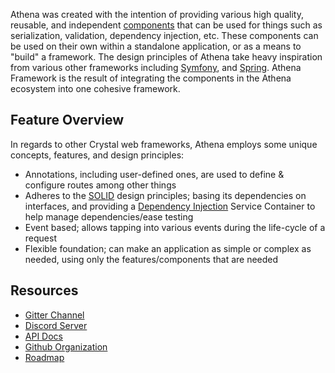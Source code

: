 Athena was created with the intention of providing various high quality, reusable, and independent [components](components/README.md) that can be used for things such as serialization, validation, dependency injection, etc. These components can be used on their own within a standalone application, or as a means to "build" a framework. The design principles of Athena take heavy inspiration from various other frameworks including [Symfony](https://symfony.com/what-is-symfony), and [Spring](https://spring.io/why-spring). Athena Framework is the result of integrating the components in the Athena ecosystem into one cohesive framework.

## Feature Overview

In regards to other Crystal web frameworks, Athena employs some unique concepts, features, and design principles:

* Annotations, including user-defined ones, are used to define & configure routes among other things
* Adheres to the [SOLID](https://en.wikipedia.org/wiki/SOLID) design principles; basing its dependencies on interfaces, and providing a [Dependency Injection](https://en.wikipedia.org/wiki/Dependency_injection) Service Container to help manage dependencies/ease testing
* Event based; allows tapping into various events during the life-cycle of a request
* Flexible foundation; can make an application as simple or complex as needed, using only the features/components that are needed

## Resources

* [Gitter Channel](https://gitter.im/athena-frameworkcr/community)
* [Discord Server](https://discord.gg/TmDVPb3dmr)
* [API Docs](Routing/)
* [Github Organization](https://github.com/athena-framework)
* [Roadmap](https://app.gitkraken.com/glo/board/XtK9RMK6oAARECCq)
